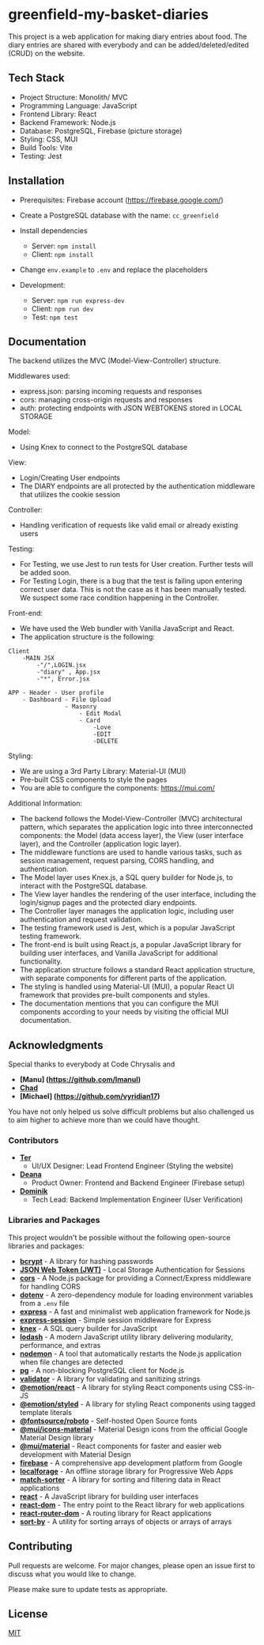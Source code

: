 # greenfield-my-basket-diaries

This project is a web application for making diary entries about food. The diary entries are shared with everybody and can be added/deleted/edited (CRUD) on the website.

## Tech Stack

- Project Structure: Monolith/ MVC
- Programming Language: JavaScript
- Frontend Library: React
- Backend Framework: Node.js
- Database: PostgreSQL, Firebase (picture storage)
- Styling: CSS, MUI
- Build Tools: Vite
- Testing: Jest

## Installation

- Prerequisites: Firebase account (https://firebase.google.com/)
- Create a PostgreSQL database with the name: `cc_greenfield`
- Install dependencies
  - Server: `npm install`
  - Client: `npm install`
- Change `env.example` to `.env` and replace the placeholders

- Development:
  - Server: `npm run express-dev`
  - Client: `npm run dev`
  - Test: `npm test`

## Documentation

The backend utilizes the MVC (Model-View-Controller) structure.

Middlewares used:

- express.json: parsing incoming requests and responses
- cors: managing cross-origin requests and responses
- auth: protecting endpoints with JSON WEBTOKENS stored in LOCAL STORAGE

Model:

- Using Knex to connect to the PostgreSQL database

View:

- Login/Creating User endpoints
- The DIARY endpoints are all protected by the authentication middleware that utilizes the cookie session

Controller:

- Handling verification of requests like valid email or already existing users

Testing:

- For Testing, we use Jest to run tests for User creation. Further tests will be added soon.
- For Testing Login, there is a bug that the test is failing upon entering correct user data. This is not the case as it has been manually tested. We suspect some race condition happening in the Controller.

Front-end:

- We have used the Web bundler with Vanilla JavaScript and React.
- The application structure is the following:

```
Client
    -MAIN JSX
        -"/",LOGIN.jsx
        -"diary" , App.jsx
        -"*", Error.jsx

APP - Header - User profile
    - Dashboard - File Upload
                - Masonry
                    - Edit Modal
                    - Card
                        -Love
                        -EDIT
                        -DELETE
```

Styling:

- We are using a 3rd Party Library: Material-UI (MUI)
- Pre-built CSS components to style the pages
- You are able to configure the components: https://mui.com/

Additional Information:

- The backend follows the Model-View-Controller (MVC) architectural pattern, which separates the application logic into three interconnected components: the Model (data access layer), the View (user interface layer), and the Controller (application logic layer).
- The middleware functions are used to handle various tasks, such as session management, request parsing, CORS handling, and authentication.
- The Model layer uses Knex.js, a SQL query builder for Node.js, to interact with the PostgreSQL database.
- The View layer handles the rendering of the user interface, including the login/signup pages and the protected diary endpoints.
- The Controller layer manages the application logic, including user authentication and request validation.
- The testing framework used is Jest, which is a popular JavaScript testing framework.
- The front-end is built using React.js, a popular JavaScript library for building user interfaces, and Vanilla JavaScript for additional functionality.
- The application structure follows a standard React application structure, with separate components for different parts of the application.
- The styling is handled using Material-UI (MUI), a popular React UI framework that provides pre-built components and styles.
- The documentation mentions that you can configure the MUI components according to your needs by visiting the official MUI documentation.

## Acknowledgments

Special thanks to everybody at Code Chrysalis and

- **[Manu] (https://github.com/lmanul)**
- **[Chad](https://github.com/chadgrover)**
- **[Michael] (https://github.com/vyridian17)**

You have not only helped us solve difficult problems but also challenged us to aim higher to achieve more than we could have thought.

### Contributors

- **[Ter](https://github.com/DepartureLV)**
  - UI/UX Designer: Lead Frontend Engineer (Styling the website)
- **[Deana](https://github.com/deanachou)**
  - Product Owner: Frontend and Backend Engineer (Firebase setup)
- **[Dominik](https://github.com/dmnkvn)**
  - Tech Lead: Backend Implementation Engineer (User Verification)

### Libraries and Packages

This project wouldn't be possible without the following open-source libraries and packages:

- **[bcrypt](https://github.com/kelektiv/node.bcrypt.js)** - A library for hashing passwords
- **[JSON Web Token (JWT)](https://github.com/expressjs/cookie-session)** - Local Storage Authentication for Sessions
- **[cors](https://github.com/expressjs/cors)** - A Node.js package for providing a Connect/Express middleware for handling CORS
- **[dotenv](https://github.com/motdotla/dotenv)** - A zero-dependency module for loading environment variables from a `.env` file
- **[express](https://expressjs.com/)** - A fast and minimalist web application framework for Node.js
- **[express-session](https://github.com/expressjs/session)** - Simple session middleware for Express
- **[knex](https://knexjs.org/)** - A SQL query builder for JavaScript
- **[lodash](https://lodash.com/)** - A modern JavaScript utility library delivering modularity, performance, and extras
- **[nodemon](https://nodemon.io/)** - A tool that automatically restarts the Node.js application when file changes are detected
- **[pg](https://node-postgres.com/)** - A non-blocking PostgreSQL client for Node.js
- **[validator](https://github.com/validatorjs/validator.js)** - A library for validating and sanitizing strings
- **[@emotion/react](https://emotion.sh/docs/introduction)** - A library for styling React components using CSS-in-JS
- **[@emotion/styled](https://emotion.sh/docs/@emotion/styled)** - A library for styling React components using tagged template literals
- **[@fontsource/roboto](https://github.com/fontsource/fontsource)** - Self-hosted Open Source fonts
- **[@mui/icons-material](https://mui.com/material-ui/icons/)** - Material Design icons from the official Google Material Design library
- **[@mui/material](https://mui.com/material-ui/getting-started/installation/)** - React components for faster and easier web development with Material Design
- **[firebase](https://firebase.google.com/)** - A comprehensive app development platform from Google
- **[localforage](https://github.com/localForage/localForage)** - An offline storage library for Progressive Web Apps
- **[match-sorter](https://github.com/kentcdodds/match-sorter)** - A library for sorting and filtering data in React applications
- **[react](https://reactjs.org/)** - A JavaScript library for building user interfaces
- **[react-dom](https://reactjs.org/docs/react-dom.html)** - The entry point to the React library for web applications
- **[react-router-dom](https://reactrouter.com/web/guides/quick-start)** - A routing library for React applications
- **[sort-by](https://github.com/kvnneff/sort-by)** - A utility for sorting arrays of objects or arrays of arrays

## Contributing

Pull requests are welcome. For major changes, please open an issue first to discuss what you would like to change.

Please make sure to update tests as appropriate.

## License

[MIT](https://choosealicense.com/licenses/mit/)
